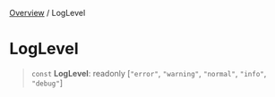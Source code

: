 [Overview](../index.md) / LogLevel

# LogLevel

> `const` **LogLevel**: readonly [`"error"`, `"warning"`, `"normal"`, `"info"`, `"debug"`]
